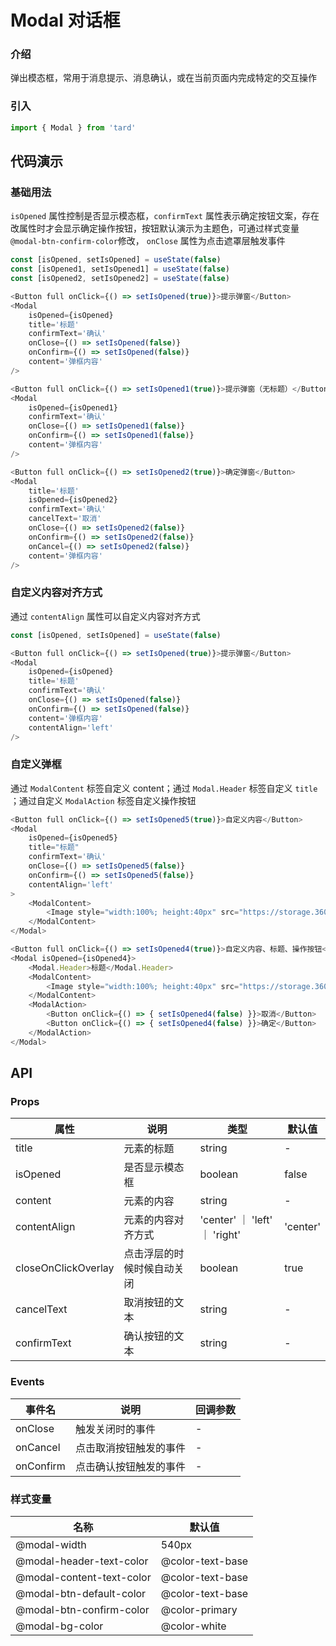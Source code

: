 # Modal 对话框
### 介绍
弹出模态框，常用于消息提示、消息确认，或在当前页面内完成特定的交互操作
### 引入
```js
import { Modal } from 'tard'
```
## 代码演示
### 基础用法
`isOpened` 属性控制是否显示模态框，`confirmText` 属性表示确定按钮文案，存在改属性时才会显示确定操作按钮，按钮默认演示为主题色，可通过样式变量`@modal-btn-confirm-color`修改， `onClose` 属性为点击遮罩层触发事件
```js
const [isOpened, setIsOpened] = useState(false)
const [isOpened1, setIsOpened1] = useState(false)
const [isOpened2, setIsOpened2] = useState(false)

<Button full onClick={() => setIsOpened(true)}>提示弹窗</Button>
<Modal
    isOpened={isOpened}
    title='标题'
    confirmText='确认'
    onClose={() => setIsOpened(false)}
    onConfirm={() => setIsOpened(false)}
    content='弹框内容'
/>

<Button full onClick={() => setIsOpened1(true)}>提示弹窗（无标题）</Button>
<Modal
    isOpened={isOpened1}
    confirmText='确认'
    onClose={() => setIsOpened1(false)}
    onConfirm={() => setIsOpened1(false)}
    content='弹框内容'
/>

<Button full onClick={() => setIsOpened2(true)}>确定弹窗</Button>
<Modal
    title='标题'
    isOpened={isOpened2}
    confirmText='确认'
    cancelText='取消'
    onClose={() => setIsOpened2(false)}
    onConfirm={() => setIsOpened2(false)}
    onCancel={() => setIsOpened2(false)}
    content='弹框内容'
/>
```

### 自定义内容对齐方式
通过 `contentAlign` 属性可以自定义内容对齐方式
```js
const [isOpened, setIsOpened] = useState(false)

<Button full onClick={() => setIsOpened(true)}>提示弹窗</Button>
<Modal
    isOpened={isOpened}
    title='标题'
    confirmText='确认'
    onClose={() => setIsOpened(false)}
    onConfirm={() => setIsOpened(false)}
    content='弹框内容'
    contentAlign='left'
/>
```

### 自定义弹框
通过 `ModalContent` 标签自定义 content；通过 `Modal.Header` 标签自定义 `title` ；通过自定义 `ModalAction` 标签自定义操作按钮
```js
<Button full onClick={() => setIsOpened5(true)}>自定义内容</Button>
<Modal
    isOpened={isOpened5}
    title="标题"
    confirmText='确认'
    onClose={() => setIsOpened5(false)}
    onConfirm={() => setIsOpened5(false)}
    contentAlign='left'
>
    <ModalContent>
        <Image style="width:100%; height:40px" src="https://storage.360buyimg.com/hawley-common/tard-image/logo.png" />
    </ModalContent>
</Modal>

<Button full onClick={() => setIsOpened4(true)}>自定义内容、标题、操作按钮</Button>
<Modal isOpened={isOpened4}>
    <Modal.Header>标题</Modal.Header>
    <ModalContent>
        <Image style="width:100%; height:40px" src="https://storage.360buyimg.com/hawley-common/tard-image/logo.png" />
    </ModalContent>
    <ModalAction>
        <Button onClick={() => { setIsOpened4(false) }}>取消</Button>
        <Button onClick={() => { setIsOpened4(false) }}>确定</Button>
    </ModalAction>
</Modal>
```
## API
### Props
|  属性   | 说明  | 类型 | 默认值 |
|  ----  | ----  | ---- | ---- |
| title | 元素的标题 | string | - |
| isOpened | 是否显示模态框 | boolean | false |
| content | 元素的内容 | string | - |
| contentAlign | 元素的内容对齐方式 | 'center' ｜ 'left' ｜ 'right' | 'center' |
| closeOnClickOverlay | 点击浮层的时候时候自动关闭 | boolean | true |
| cancelText | 取消按钮的文本 | string | - |
| confirmText | 确认按钮的文本 | string | - |

### Events
|  事件名   | 说明  | 回调参数 |
|  ----  | ----  | ---- |
| onClose | 触发关闭时的事件 | - | 
| onCancel | 点击取消按钮触发的事件 | -  |
| onConfirm | 点击确认按钮触发的事件 | - |

### 样式变量
|  名称  | 默认值 |
|  ---- | ---- |
|  @modal-width | 540px |
|  @modal-header-text-color | @color-text-base |
|  @modal-content-text-color  | @color-text-base |
|  @modal-btn-default-color | @color-text-base |
|  @modal-btn-confirm-color  | @color-primary |
|  @modal-bg-color | @color-white |